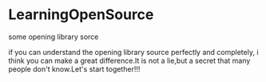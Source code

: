 LearningOpenSource
==================

some opening library sorce

if you can understand the opening library source perfectly and completely, i think you can make a great difference.It is not a lie,but a secret that many people don't know.Let's start together!!!
